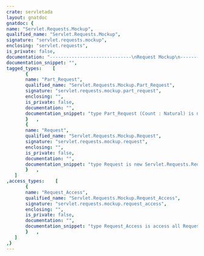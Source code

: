 ```yaml
---
crate: servletada
layout: gnatdoc
gnatdoc: {
name: "Servlet.Requests.Mockup",
qualified_name: "Servlet.Requests.Mockup",
signature: "servlet.requests.mockup",
enclosing: "servlet.requests",
is_private: false,
documentation: "------------------------------\nRequest Mockup\n------------------------------\nThe request mockup provides additional procedures to set the request\nparameters, the URI, the peer address and other read-only values.",
documentation_snippet: "",
tagged_types:    [
       {
       name: "Part_Request",
       qualified_name: "Servlet.Requests.Mockup.Part_Request",
       signature: "servlet.requests.mockup.part_request",
       enclosing: "",
       is_private: false,
       documentation: "",
       documentation_snippet: "type Part_Request (Count : Natural) is new Request with private;",
       }   ,
       {
       name: "Request",
       qualified_name: "Servlet.Requests.Mockup.Request",
       signature: "servlet.requests.mockup.request",
       enclosing: "",
       is_private: false,
       documentation: "",
       documentation_snippet: "type Request is new Servlet.Requests.Request with private;",
       }   ,
   ]
,access_types:    [
       {
       name: "Request_Access",
       qualified_name: "Servlet.Requests.Mockup.Request_Access",
       signature: "servlet.requests.mockup.request_access",
       enclosing: "",
       is_private: false,
       documentation: "",
       documentation_snippet: "type Request_Access is access all Request'Class;",
       }   ,
   ]
,}
---
```

